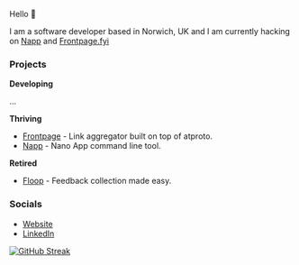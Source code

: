 Hello 👋

I am a software developer based in Norwich, UK and I am currently hacking on [Napp](https://github.com/damiensedgwick/napp) and [Frontpage.fyi](https://frontpage.fyi)

### Projects

**Developing**

...

**Thriving**

* [Frontpage](https://frontpage.fyi) - Link aggregator built on top of atproto.
* [Napp](https://github.com/damiensedgwick/napp) - Nano App command line tool.

**Retired**

* [Floop](https://github.com/damiensedgwick/floop) - Feedback collection made easy.

### Socials

* [Website](https://www.damiensedgwick.com)
* [LinkedIn](https://www.twitter.com/damiensedgwick)

[![GitHub Streak](https://streak-stats.demolab.com?user=damiensedgwick)](https://git.io/streak-stats)
